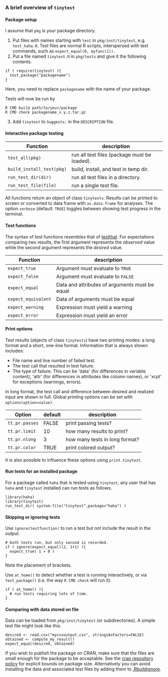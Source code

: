 ### A brief overview of `tinytest`


#### Package setup

I assume that `pkg` is your package directory.

1. Put files with names starting with `test` in `pkg/inst/tinytest`, e.g. `test_haha.R`. Test files are normal
   R scripts, interspersed with test commands, such as `expect_equal(0, myfunc(1))`.
2. Put a file named `tinytest.R` in `pkg/tests` and give it the following contents.
```
if ( require(tinytest) ){
  test_package("packagename")
}
```
Here, you need to replace `packagename` with the name of your package.


Tests will now be run by

```
R CMD build path/to/your/package
R CMD check packagename_x.y.z.tar.gz
```

3. Add `tinytest` to `Suggests:` in the `DESCRIPTION` file.

#### Interactive package testing


| Function                   | description                                 |
|----------------------------|---------------------------------------------|
| `test_all(pkg)`            | run all test files (package must be loaded).|
| `build_install_test(pkg)`  | build, install, and test in temp dir.       |
| `run_test_dir(dir)`        | run all test files in a directory.          |
| `run_test_file(file)`      | run a single test file.                     |


All functions return an object of class `tinytests`. Results can be printed to
screen or converted to data frame  with `as.data.frame` for analyses. The option
`verbose` (default: `TRUE`) toggles between showing test progress in the
terminal.

#### Test functions

The syntax of test functions resembles that of [testthat](https://CRAN.R-project.org/package=testthat). 
For expectations comparing two results, the first argument represents the _observed_ value while
the second argument represents the _desired_ value.

|Function                     | description                                   |
|-----------------------------|-----------------------------------------------|
| `expect_true`               | Argument must evaluate to `TRUE`              |
| `expect_false`              | Argument must evaluate to `FALSE`             |
| `expect_equal`              | Data and attributes of arguments must be equal|
| `expect_equivalent`         | Data of arguments must be equal               |
| `expect_warning`            | Expression must yield a warning               |
| `expect_error`              | Expression must yield an error                |


#### Print options

Test results (objects of class `tinytests`) have two printing modes: a long
format and a short, one-line format. Information that is always shown includes:

- File name and line number of failed test.
- The test call that resulted in test failure.
- The type of failure. This can be 'data' (for differences in variable
  content), 'attr' (for differences in attributes like column names), or 'xcpt'
  for exceptions (warnings, errors).

In long format, the test call and difference between desired and realized input
are shown in full. Global printing options can be set with `options(option=value)`.

|Option         | default  | description                   |
|---------------|----------|-------------------------------|
| `tt.pr.passes`| FALSE    | print passing tests?          |
| `tt.pr.limit` | 10       | how many results to print?    |
| `tt.pr.nlong` | 3        | how many tests in long format?|
| `tt.pr.color` | TRUE     | print colored output?|

It is also possible to influence these options using `print.tinytest`.


#### Run tests for an installed package

For a package called `haha` that is tested using `tinytest`, any user that has
`haha` and `tinytest` installed can run tests as follows.

```
library(haha)
library(tinytest)
run_test_dir( system.file("tinytest",package="haha") )
```

#### Skipping or ignoring tests 

Use `ignore(testfunction)` to run a test but not include the result in the output.

```
# both tests run, but only second is recorded.
if ( ignore(expect_equal)(2, 1+1) ){
  expect_true( 1 > 0 )
}
```
Note the placement of brackets.


Use `at_home()` to detect whether a test is running interactively, or via 
`test_package()` (i.e. the way `R CMD check` will run it).

```
if ( at_home() ){
  # run tests requiring lots of time.
}
```

#### Comparing with data stored on file

Data can be loaded from `pkg/inst/tinytest` (or subdirectories). A simple
test file might look like this.

```
desired <- read.csv("mycsvoutput.csv", stringsAsFactors=FALSE)
obtained <- compute_my_result()
expect_equal(desired, obtained)
```
If you wish to publish the package on CRAN, make sure that the files are small
enough for the package to be acceptable. See the [cran repository
policy](https://cran.r-project.org/web/packages/policies.html) for explicit
bounds on package size. Alternatively you can avoid installing
the data and associated test files by adding them to [.Rbuildignore](https://cran.r-project.org/doc/manuals/r-release/R-exts.html#Building-package-tarballs).


